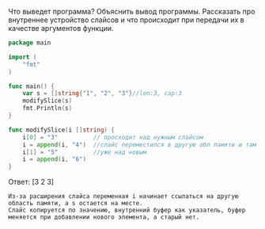 Что выведет программа? Объяснить вывод программы. Рассказать про внутреннее устройство слайсов и что происходит при передачи их в качестве аргументов функции.

```go
package main

import (
	"fmt"
)

func main() {
	var s = []string{"1", "2", "3"}//len:3, cap:3
	modifySlice(s)
	fmt.Println(s)
}

func modifySlice(i []string) {
	i[0] = "3"			// просходит над нужным слайсом
	i = append(i, "4")	//слайс переместился в другую обл памяти и там изменяется
	i[1] = "5"			//уже над новым
	i = append(i, "6")
}
```

Ответ: [3 2 3]
```
Из-за расширения слайса переменная i начинает ссылаться на другую область памяти, а s остается на месте.
Слайс копируется по значению, внутренний буфер как указатель, буфер меняется при добавлении нового элемента, а старый нет.

```
